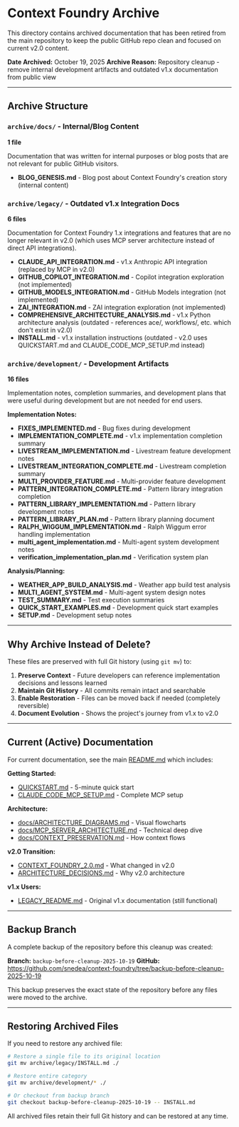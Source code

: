 # Context Foundry Archive

This directory contains archived documentation that has been retired from the main repository to keep the public GitHub repo clean and focused on current v2.0 content.

**Date Archived:** October 19, 2025
**Archive Reason:** Repository cleanup - remove internal development artifacts and outdated v1.x documentation from public view

---

## Archive Structure

### `archive/docs/` - Internal/Blog Content
**1 file**

Documentation that was written for internal purposes or blog posts that are not relevant for public GitHub visitors.

- **BLOG_GENESIS.md** - Blog post about Context Foundry's creation story (internal content)

### `archive/legacy/` - Outdated v1.x Integration Docs
**6 files**

Documentation for Context Foundry 1.x integrations and features that are no longer relevant in v2.0 (which uses MCP server architecture instead of direct API integrations).

- **CLAUDE_API_INTEGRATION.md** - v1.x Anthropic API integration (replaced by MCP in v2.0)
- **GITHUB_COPILOT_INTEGRATION.md** - Copilot integration exploration (not implemented)
- **GITHUB_MODELS_INTEGRATION.md** - GitHub Models integration (not implemented)
- **ZAI_INTEGRATION.md** - ZAI integration exploration (not implemented)
- **COMPREHENSIVE_ARCHITECTURE_ANALYSIS.md** - v1.x Python architecture analysis (outdated - references ace/, workflows/, etc. which don't exist in v2.0)
- **INSTALL.md** - v1.x installation instructions (outdated - v2.0 uses QUICKSTART.md and CLAUDE_CODE_MCP_SETUP.md instead)

### `archive/development/` - Development Artifacts
**16 files**

Implementation notes, completion summaries, and development plans that were useful during development but are not needed for end users.

**Implementation Notes:**
- **FIXES_IMPLEMENTED.md** - Bug fixes during development
- **IMPLEMENTATION_COMPLETE.md** - v1.x implementation completion summary
- **LIVESTREAM_IMPLEMENTATION.md** - Livestream feature development notes
- **LIVESTREAM_INTEGRATION_COMPLETE.md** - Livestream completion summary
- **MULTI_PROVIDER_FEATURE.md** - Multi-provider feature development
- **PATTERN_INTEGRATION_COMPLETE.md** - Pattern library integration completion
- **PATTERN_LIBRARY_IMPLEMENTATION.md** - Pattern library development notes
- **PATTERN_LIBRARY_PLAN.md** - Pattern library planning document
- **RALPH_WIGGUM_IMPLEMENTATION.md** - Ralph Wiggum error handling implementation
- **multi_agent_implementation.md** - Multi-agent system development notes
- **verification_implementation_plan.md** - Verification system plan

**Analysis/Planning:**
- **WEATHER_APP_BUILD_ANALYSIS.md** - Weather app build test analysis
- **MULTI_AGENT_SYSTEM.md** - Multi-agent system design notes
- **TEST_SUMMARY.md** - Test execution summaries
- **QUICK_START_EXAMPLES.md** - Development quick start examples
- **SETUP.md** - Development setup notes

---

## Why Archive Instead of Delete?

These files are preserved with full Git history (using `git mv`) to:

1. **Preserve Context** - Future developers can reference implementation decisions and lessons learned
2. **Maintain Git History** - All commits remain intact and searchable
3. **Enable Restoration** - Files can be moved back if needed (completely reversible)
4. **Document Evolution** - Shows the project's journey from v1.x to v2.0

---

## Current (Active) Documentation

For current documentation, see the main [README.md](../README.md) which includes:

**Getting Started:**
- [QUICKSTART.md](../QUICKSTART.md) - 5-minute quick start
- [CLAUDE_CODE_MCP_SETUP.md](../CLAUDE_CODE_MCP_SETUP.md) - Complete MCP setup

**Architecture:**
- [docs/ARCHITECTURE_DIAGRAMS.md](../docs/ARCHITECTURE_DIAGRAMS.md) - Visual flowcharts
- [docs/MCP_SERVER_ARCHITECTURE.md](../docs/MCP_SERVER_ARCHITECTURE.md) - Technical deep dive
- [docs/CONTEXT_PRESERVATION.md](../docs/CONTEXT_PRESERVATION.md) - How context flows

**v2.0 Transition:**
- [CONTEXT_FOUNDRY_2.0.md](../CONTEXT_FOUNDRY_2.0.md) - What changed in v2.0
- [ARCHITECTURE_DECISIONS.md](../ARCHITECTURE_DECISIONS.md) - Why v2.0 architecture

**v1.x Users:**
- [LEGACY_README.md](../LEGACY_README.md) - Original v1.x documentation (still functional)

---

## Backup Branch

A complete backup of the repository before this cleanup was created:

**Branch:** `backup-before-cleanup-2025-10-19`
**GitHub:** https://github.com/snedea/context-foundry/tree/backup-before-cleanup-2025-10-19

This backup preserves the exact state of the repository before any files were moved to the archive.

---

## Restoring Archived Files

If you need to restore any archived file:

```bash
# Restore a single file to its original location
git mv archive/legacy/INSTALL.md ./

# Restore entire category
git mv archive/development/* ./

# Or checkout from backup branch
git checkout backup-before-cleanup-2025-10-19 -- INSTALL.md
```

All archived files retain their full Git history and can be restored at any time.
